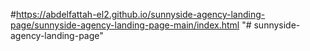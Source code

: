 #https://abdelfattah-el2.github.io/sunnyside-agency-landing-page/sunnyside-agency-landing-page-main/index.html
"# sunnyside-agency-landing-page" 
